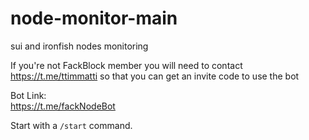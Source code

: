# node-monitor-main

sui and ironfish nodes monitoring  

If you're not FackBlock member you will need to contact https://t.me/ttimmatti so that you can get an invite code to use the bot  

Bot Link:  
https://t.me/fackNodeBot  

Start with a `/start` command.
